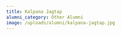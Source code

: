 ```yaml
---
title: Kalpana Jagtap
alumni_category: Other Alumni
image: /uploads/alumni/kalpana-jagtap.jpg
---
```

